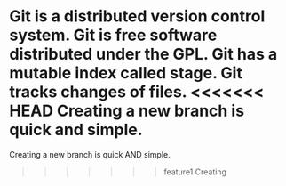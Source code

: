 Git is a distributed version control system.
Git is free software distributed under the GPL.
Git has a mutable index called stage.
Git tracks changes of files.
<<<<<<< HEAD
Creating a new branch is quick and simple.
=======
Creating a new branch is quick AND simple.
>>>>>>> feature1
Creating
